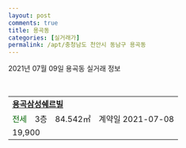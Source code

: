 ```yaml
---
layout: post
comments: true
title: 용곡동
categories: [실거래가]
permalink: /apt/충청남도 천안시 동남구 용곡동
---
```


2021년 07월 09일 용곡동 실거래 정보

<script type="text/javascript">
  google.charts.load('current', {'packages':['corechart']});
  google.charts.setOnLoadCallback(drawChart);

  function drawChart() {
    var data = google.visualization.arrayToDataTable([['거래일', '매매', '전월세', '전매'], ['20-07', 46, 7, 0], ['20-08', 33, 6, 0], ['20-09', 40, 9, 0], ['20-10', 47, 7, 0], ['20-11', 45, 7, 0], ['20-12', 46, 4, 0], ['21-01', 30, 5, 0], ['21-02', 10, 7, 0], ['21-03', 31, 5, 0], ['21-04', 25, 5, 0], ['21-05', 23, 6, 0], ['21-06', 19, 5, 0]]);

    var options = {
      title: '최근 1년간 유형별 거래량 추이',
      legend: { position: 'bottom' }
    };

    var chart = new google.visualization.LineChart(document.getElementById('columnchart_material'));
    chart.draw(data, (options));년간 
  }
</script>

<div id="columnchart_material" style="width: 95%; margin-left: -35px; display: block"></div>
<br>
<table>
  <tr>
    <td colspan="4" style="font-weight: bold;"><a href="https://search.naver.com/search.naver?query=용곡동 용곡삼성쉐르빌">용곡삼성쉐르빌</a></td>
  </tr>
    
  <tr>
    <td><a style="color: darkgreen">전세</a></td>
    <td>3층</td>
    <td>84.542㎡</td>
    <td>계약일 2021-07-08</td>
  </tr>
  <tr>
    <td colspan="4">19,900</td>
  </tr>
    
</table>
    